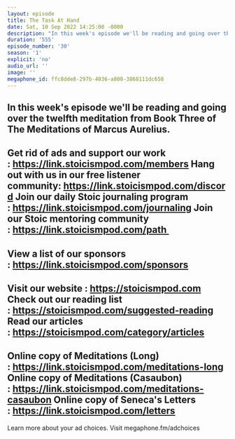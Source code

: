 ```yaml
---
layout: episode
title: The Task At Hand
date: Sat, 10 Sep 2022 14:25:00 -0000
description: "In this week's episode we'll be reading and going over the twelfth meditation from Book Three of The Meditations of Marcus Aurelius.\n--\nGet rid of ads and support our work :\_https://link.stoicismpod.com/members\nHang out with us in our free listener community:\_https://link.stoicismpod.com/discord\nJoin our daily Stoic journaling program :\_https://link.stoicismpod.com/journaling\nJoin our Stoic mentoring community :\_https://link.stoicismpod.com/path\_\n--\nView a list of our sponsors :\_https://link.stoicismpod.com/sponsors\n--\nVisit our website :\_https://stoicismpod.com\nCheck out our reading list :\_https://stoicismpod.com/suggested-reading\nRead our articles :\_https://stoicismpod.com/category/articles\n--\nOnline copy of Meditations (Long) :\_https://link.stoicismpod.com/meditations-long\nOnline copy of Meditations (Casaubon) :\_https://link.stoicismpod.com/meditations-casaubon\nOnline copy of Seneca's Letters :\_https://link.stoicismpod.com/letters\n--\nLearn more about your ad choices. Visit megaphone.fm/adchoices"
duration: '555'
episode_number: '30'
season: '1'
explicit: 'no'
audio_url: ''
image: ''
megaphone_id: ffc8dde8-297b-4036-a808-3868111dc658
---
```


In this week's episode we'll be reading and going over the twelfth meditation from Book Three of The Meditations of Marcus Aurelius.
--
Get rid of ads and support our work : https://link.stoicismpod.com/members
Hang out with us in our free listener community: https://link.stoicismpod.com/discord
Join our daily Stoic journaling program : https://link.stoicismpod.com/journaling
Join our Stoic mentoring community : https://link.stoicismpod.com/path 
--
View a list of our sponsors : https://link.stoicismpod.com/sponsors
--
Visit our website : https://stoicismpod.com
Check out our reading list : https://stoicismpod.com/suggested-reading
Read our articles : https://stoicismpod.com/category/articles
--
Online copy of Meditations (Long) : https://link.stoicismpod.com/meditations-long
Online copy of Meditations (Casaubon) : https://link.stoicismpod.com/meditations-casaubon
Online copy of Seneca's Letters : https://link.stoicismpod.com/letters
--
Learn more about your ad choices. Visit megaphone.fm/adchoices